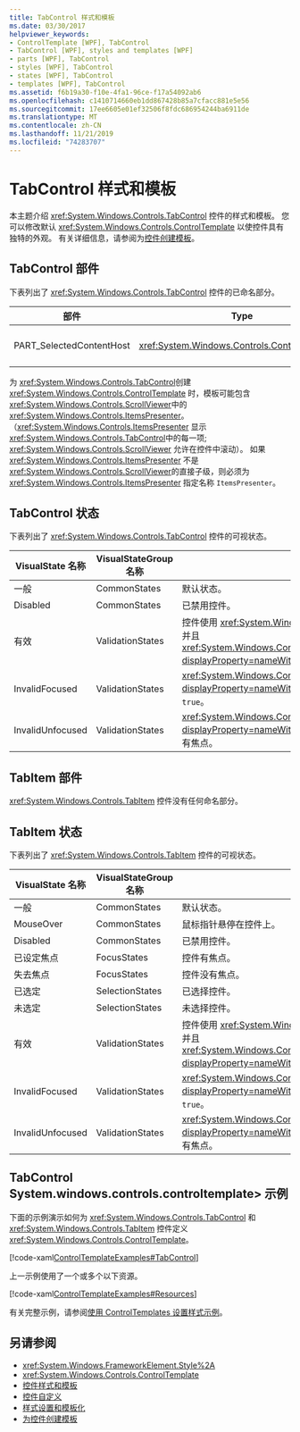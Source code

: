 ```yaml
---
title: TabControl 样式和模板
ms.date: 03/30/2017
helpviewer_keywords:
- ControlTemplate [WPF], TabControl
- TabControl [WPF], styles and templates [WPF]
- parts [WPF], TabControl
- styles [WPF], TabControl
- states [WPF], TabControl
- templates [WPF], TabControl
ms.assetid: f6b19a30-f10e-4fa1-96ce-f17a54092ab6
ms.openlocfilehash: c1410714660eb1dd867428b85a7cfacc881e5e56
ms.sourcegitcommit: 17ee6605e01ef32506f8fdc686954244ba6911de
ms.translationtype: MT
ms.contentlocale: zh-CN
ms.lasthandoff: 11/21/2019
ms.locfileid: "74283707"
---
```

# <a name="tabcontrol-styles-and-templates"></a>TabControl 样式和模板
本主题介绍 <xref:System.Windows.Controls.TabControl> 控件的样式和模板。 您可以修改默认 <xref:System.Windows.Controls.ControlTemplate> 以使控件具有独特的外观。 有关详细信息，请参阅为[控件创建模板](../../../desktop-wpf/themes/how-to-create-apply-template.md)。  
  
## <a name="tabcontrol-parts"></a>TabControl 部件  
 下表列出了 <xref:System.Windows.Controls.TabControl> 控件的已命名部分。  
  
|部件|Type|描述|  
|-|-|-|  
|PART_SelectedContentHost|<xref:System.Windows.Controls.ContentPresenter>|显示当前所选 <xref:System.Windows.Controls.TabItem>的内容的对象。|  
  
 为 <xref:System.Windows.Controls.TabControl>创建 <xref:System.Windows.Controls.ControlTemplate> 时，模板可能包含 <xref:System.Windows.Controls.ScrollViewer>中的 <xref:System.Windows.Controls.ItemsPresenter>。 （<xref:System.Windows.Controls.ItemsPresenter> 显示 <xref:System.Windows.Controls.TabControl>中的每一项; <xref:System.Windows.Controls.ScrollViewer> 允许在控件中滚动）。  如果 <xref:System.Windows.Controls.ItemsPresenter> 不是 <xref:System.Windows.Controls.ScrollViewer>的直接子级，则必须为 <xref:System.Windows.Controls.ItemsPresenter> 指定名称 `ItemsPresenter`。  
  
## <a name="tabcontrol-states"></a>TabControl 状态  
 下表列出了 <xref:System.Windows.Controls.TabControl> 控件的可视状态。  
  
|VisualState 名称|VisualStateGroup 名称|描述|  
|----------------------|---------------------------|-----------------|  
|一般|CommonStates|默认状态。|  
|Disabled|CommonStates|已禁用控件。|  
|有效|ValidationStates|控件使用 <xref:System.Windows.Controls.Validation> 类，并且 <xref:System.Windows.Controls.Validation.HasError%2A?displayProperty=nameWithType> 附加属性是 `false`。|  
|InvalidFocused|ValidationStates|<xref:System.Windows.Controls.Validation.HasError%2A?displayProperty=nameWithType> 附加属性是控件具有焦点 `true`。|  
|InvalidUnfocused|ValidationStates|<xref:System.Windows.Controls.Validation.HasError%2A?displayProperty=nameWithType> 附加属性是 `true` 控件没有焦点。|  
  
## <a name="tabitem-parts"></a>TabItem 部件  
 <xref:System.Windows.Controls.TabItem> 控件没有任何命名部分。  
  
## <a name="tabitem-states"></a>TabItem 状态  
 下表列出了 <xref:System.Windows.Controls.TabItem> 控件的可视状态。  
  
|VisualState 名称|VisualStateGroup 名称|描述|  
|----------------------|---------------------------|-----------------|  
|一般|CommonStates|默认状态。|  
|MouseOver|CommonStates|鼠标指针悬停在控件上。|  
|Disabled|CommonStates|已禁用控件。|  
|已设定焦点|FocusStates|控件有焦点。|  
|失去焦点|FocusStates|控件没有焦点。|  
|已选定|SelectionStates|已选择控件。|  
|未选定|SelectionStates|未选择控件。|  
|有效|ValidationStates|控件使用 <xref:System.Windows.Controls.Validation> 类，并且 <xref:System.Windows.Controls.Validation.HasError%2A?displayProperty=nameWithType> 附加属性是 `false`。|  
|InvalidFocused|ValidationStates|<xref:System.Windows.Controls.Validation.HasError%2A?displayProperty=nameWithType> 附加属性是控件具有焦点 `true`。|  
|InvalidUnfocused|ValidationStates|<xref:System.Windows.Controls.Validation.HasError%2A?displayProperty=nameWithType> 附加属性是 `true` 控件没有焦点。|  
  
## <a name="tabcontrol-controltemplate-example"></a>TabControl System.windows.controls.controltemplate> 示例  
 下面的示例演示如何为 <xref:System.Windows.Controls.TabControl> 和 <xref:System.Windows.Controls.TabItem> 控件定义 <xref:System.Windows.Controls.ControlTemplate>。  
  
 [!code-xaml[ControlTemplateExamples#TabControl](~/samples/snippets/csharp/VS_Snippets_Wpf/ControlTemplateExamples/CS/resources/tabcontrol.xaml#tabcontrol)]  
  
 上一示例使用了一个或多个以下资源。  
  
 [!code-xaml[ControlTemplateExamples#Resources](~/samples/snippets/csharp/VS_Snippets_Wpf/ControlTemplateExamples/CS/resources/shared.xaml#resources)]  
  
 有关完整示例，请参阅[使用 ControlTemplates 设置样式示例](https://github.com/Microsoft/WPF-Samples/tree/master/Styles%20&%20Templates/IntroToStylingAndTemplating)。  
  
## <a name="see-also"></a>另请参阅

- <xref:System.Windows.FrameworkElement.Style%2A>
- <xref:System.Windows.Controls.ControlTemplate>
- [控件样式和模板](control-styles-and-templates.md)
- [控件自定义](control-customization.md)
- [样式设置和模板化](../../../desktop-wpf/fundamentals/styles-templates-overview.md)
- [为控件创建模板](../../../desktop-wpf/themes/how-to-create-apply-template.md)
